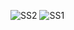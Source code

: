![SS2](https://github.com/rashmiruthika/Atlier-E-Commerce/assets/123096442/aa6f9bae-1542-4b3d-8c76-8c2ee7c9c0f2)
![SS1](https://github.com/rashmiruthika/Atlier-E-Commerce/assets/123096442/2a238daf-9301-40bb-affd-fc11c9fe70a1)
